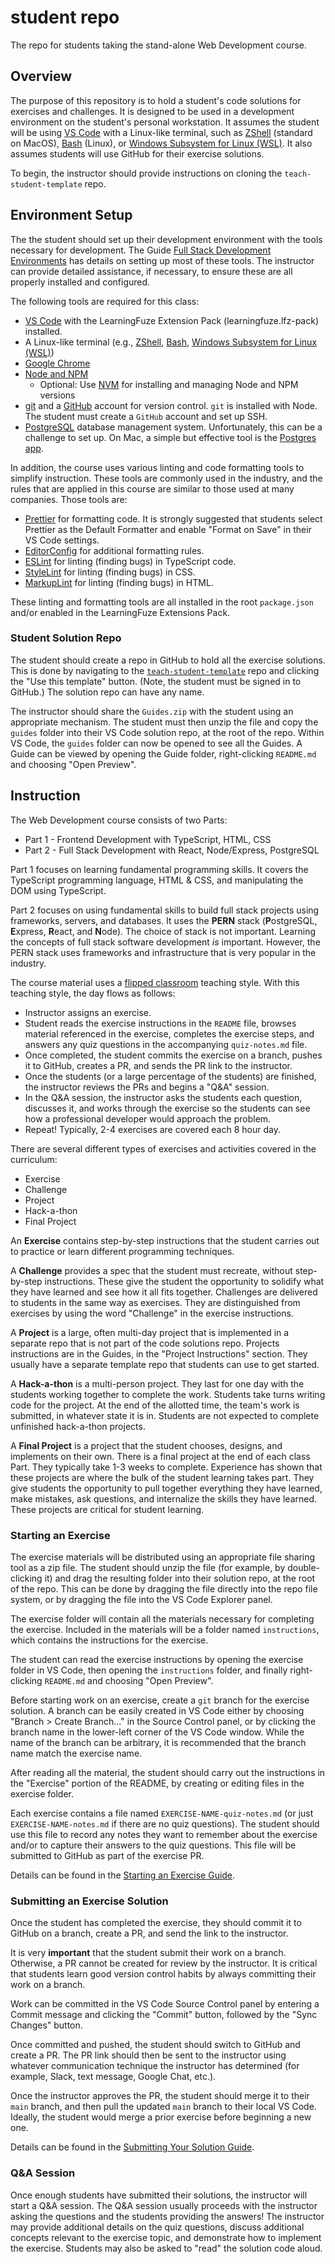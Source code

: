 # student repo

The repo for students taking the stand-alone Web Development course.

## Overview

The purpose of this repository is to hold a student's code solutions for exercises and challenges. It is designed to be used in a development environment on the student's personal workstation. It assumes the student will be using [VS Code](https://code.visualstudio.com/) with a Linux-like terminal, such as [ZShell](https://wiki.zshell.dev/) (standard on MacOS), [Bash](https://www.gnu.org/software/bash/) (Linux), or [Windows Subsystem for Linux (WSL)](https://learn.microsoft.com/en-us/windows/wsl/). It also assumes students will use GitHub for their exercise solutions.

To begin, the instructor should provide instructions on cloning the `teach-student-template` repo.

## Environment Setup

The the student should set up their development environment with the tools necessary for development. The Guide [Full Stack Development Environments](./guides/Post-Program_Development-Environment/README.md) has details on setting up most of these tools. The instructor can provide detailed assistance, if necessary, to ensure these are all properly installed and configured.

The following tools are required for this class:

- [VS Code](https://code.visualstudio.com/) with the LearningFuze Extension Pack (learningfuze.lfz-pack) installed.
- A Linux-like terminal (e.g., [ZShell](https://wiki.zshell.dev/), [Bash](https://www.gnu.org/software/bash/), [Windows Subsystem for Linux (WSL)](https://learn.microsoft.com/en-us/windows/wsl/))
- [Google Chrome](https://www.google.com/chrome/)
- [Node and NPM](https://nodejs.org)
  - Optional: Use [NVM](https://github.com/nvm-sh/nvm) for installing and managing Node and NPM versions
- [git](https://git-scm.com/) and a [GitHub](https://github.com/) account for version control. `git` is installed with Node. The student must create a `GitHub` account and set up SSH.
- [PostgreSQL](https://www.postgresql.org/) database management system. Unfortunately, this can be a challenge to set up. On Mac, a simple but effective tool is the [Postgres app](https://postgresapp.com).

In addition, the course uses various linting and code formatting tools to simplify instruction. These tools are commonly used in the industry, and the rules that are applied in this course are similar to those used at many companies. Those tools are:

- [Prettier](https://prettier.io/) for formatting code. It is strongly suggested that students select Prettier as the Default Formatter and enable "Format on Save" in their VS Code settings.
- [EditorConfig](https://marketplace.visualstudio.com/items?itemName=EditorConfig.EditorConfig) for additional formatting rules.
- [ESLint](https://eslint.org/) for linting (finding bugs) in TypeScript code.
- [StyleLint](https://stylelint.io/) for linting (finding bugs) in CSS.
- [MarkupLint](https://markuplint.dev/) for linting (finding bugs) in HTML.

These linting and formatting tools are all installed in the root `package.json` and/or enabled in the LearningFuze Extensions Pack.

### Student Solution Repo

The student should create a repo in GitHub to hold all the exercise solutions. This is done by navigating to the [`teach-student-template`](https://github.com/RobertGardner/teach-student-template) repo and clicking the "Use this template" button. (Note, the student must be signed in to GitHub.) The solution repo can have any name.

The instructor should share the `Guides.zip` with the student using an appropriate mechanism. The student must then unzip the file and copy the `guides` folder into their VS Code solution repo, at the root of the repo. Within VS Code, the `guides` folder can now be opened to see all the Guides. A Guide can be viewed by opening the Guide folder, right-clicking `README.md` and choosing "Open Preview".

## Instruction

The Web Development course consists of two Parts:

- Part 1 - Frontend Development with TypeScript, HTML, CSS
- Part 2 - Full Stack Development with React, Node/Express, PostgreSQL

Part 1 focuses on learning fundamental programming skills. It covers the TypeScript programming language, HTML & CSS, and manipulating the DOM using TypeScript.

Part 2 focuses on using fundamental skills to build full stack projects using frameworks, servers, and databases. It uses the **PERN** stack (**P**ostgreSQL, **E**xpress, **R**eact, and **N**ode). The choice of stack is not important. Learning the concepts of full stack software development _is_ important. However, the PERN stack uses frameworks and infrastructure that is very popular in the industry.

The course material uses a [flipped classroom](https://en.wikipedia.org/wiki/Flipped_classroom) teaching style. With this teaching style, the day flows as follows:

- Instructor assigns an exercise.
- Student reads the exercise instructions in the `README` file, browses material referenced in the exercise, completes the exercise steps, and answers any quiz questions in the accompanying `quiz-notes.md` file.
- Once completed, the student commits the exercise on a branch, pushes it to GitHub, creates a PR, and sends the PR link to the instructor.
- Once the students (or a large percentage of the students) are finished, the instructor reviews the PRs and begins a "Q&A" session.
- In the Q&A session, the instructor asks the students each question, discusses it, and works through the exercise so the students can see how a professional developer would approach the problem.
- Repeat! Typically, 2-4 exercises are covered each 8 hour day.

There are several different types of exercises and activities covered in the curriculum:

- Exercise
- Challenge
- Project
- Hack-a-thon
- Final Project

An **Exercise** contains step-by-step instructions that the student carries out to practice or learn different programming techniques.

A **Challenge** provides a spec that the student must recreate, without step-by-step instructions. These give the student the opportunity to solidify what they have learned and see how it all fits together. Challenges are delivered to students in the same way as exercises. They are distinguished from exercises by using the word "Challenge" in the exercise instructions.

A **Project** is a large, often multi-day project that is implemented in a separate repo that is not part of the code solutions repo. Projects instructions are in the Guides, in the "Project Instructions" section. They usually have a separate template repo that students can use to get started.

A **Hack-a-thon** is a multi-person project. They last for one day with the students working together to complete the work. Students take turns writing code for the project. At the end of the allotted time, the team's work is submitted, in whatever state it is in. Students are not expected to complete unfinished hack-a-thon projects.

A **Final Project** is a project that the student chooses, designs, and implements on their own. There is a final project at the end of each class Part. They typically take 1-3 weeks to complete. Experience has shown that these projects are where the bulk of the student learning takes part. They give students the opportunity to pull together everything they have learned, make mistakes, ask questions, and internalize the skills they have learned. These projects are critical for student learning.

### Starting an Exercise

The exercise materials will be distributed using an appropriate file sharing tool as a zip file. The student should unzip the file (for example, by double-clicking it) and drag the resulting folder into their solution repo, at the root of the repo. This can be done by dragging the file directly into the repo file system, or by dragging the file into the VS Code Explorer panel.

The exercise folder will contain all the materials necessary for completing the exercise. Included in the materials will be a folder named `instructions`, which contains the instructions for the exercise.

The student can read the exercise instructions by opening the exercise folder in VS Code, then opening the `instructions` folder, and finally right-clicking `README.md` and choosing "Open Preview".

Before starting work on an exercise, create a `git` branch for the exercise solution. A branch can be easily created in VS Code either by choosing "Branch > Create Branch..." in the Source Control panel, or by clicking the branch name in the lower-left corner of the VS Code window. While the name of the branch can be arbitrary, it is recommended that the branch name match the exercise name.

After reading all the material, the student should carry out the instructions in the "Exercise" portion of the README, by creating or editing files in the exercise folder.

Each exercise contains a file named `EXERCISE-NAME-quiz-notes.md` (or just `EXERCISE-NAME-notes.md` if there are no quiz questions). The student should use this file to record any notes they want to remember about the exercise and/or to capture their answers to the quiz questions. This file will be submitted to GitHub as part of the exercise PR.

Details can be found in the [Starting an Exercise Guide](./guides/Exercise-Workflow_Starting-an-Exercise/README.md).

### Submitting an Exercise Solution

Once the student has completed the exercise, they should commit it to GitHub on a branch, create a PR, and send the link to the instructor.

It is very **important** that the student submit their work on a branch. Otherwise, a PR cannot be created for review by the instructor. It is critical that students learn good version control habits by always committing their work on a branch.

Work can be committed in the VS Code Source Control panel by entering a Commit message and clicking the "Commit" button, followed by the "Sync Changes" button.

Once committed and pushed, the student should switch to GitHub and create a PR. The PR link should then be sent to the instructor using whatever communication technique the instructor has determined (for example, Slack, text message, Google Chat, etc.).

Once the instructor approves the PR, the student should merge it to their `main` branch, and then pull the updated `main` branch to their local VS Code. Ideally, the student would merge a prior exercise before beginning a new one.

Details can be found in the [Submitting Your Solution Guide](./guides/Exercise-Workflow_Submitting-Your-Solution/README.md).

### Q&A Session

Once enough students have submitted their solutions, the instructor will start a Q&A session. The Q&A session usually proceeds with the instructor asking the questions and the students providing the answers! The instructor may provide additional details on the quiz questions, discuss additional concepts relevant to the exercise topic, and demonstrate how to implement the exercise. Students may also be asked to "read" the solution code aloud.
